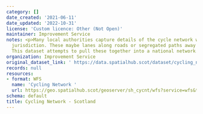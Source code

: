 ```yaml
---
category: []
date_created: '2021-06-11'
date_updated: '2022-10-31'
license: 'Custom licence: Other (Not Open)'
maintainer: Improvement Service
notes: <p>Many local authorities capture details of the cycle network within their
  jurisdiction. These maybe lanes along roads or segregated paths away from vehicles.
  This dataset attempts to pull these together into a national network.</p>
organization: Improvement Service
original_dataset_link: ' https://data.spatialhub.scot/dataset/cycling_network-is'
records: null
resources:
- format: WFS
  name: 'Cycling Network '
  url: https://geo.spatialhub.scot/geoserver/sh_cycnt/wfs?service=wfs&typeName=sh_cycnt:pub_cycnt
schema: default
title: Cycling Network - Scotland
---
```

